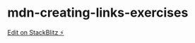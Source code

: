 # mdn-creating-links-exercises

[Edit on StackBlitz ⚡️](https://stackblitz.com/edit/mdn-creating-links-exercises)
